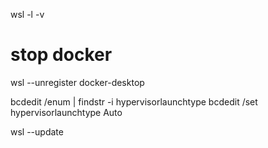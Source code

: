 wsl -l -v

# stop docker
wsl --unregister docker-desktop


bcdedit /enum | findstr -i hypervisorlaunchtype
bcdedit /set hypervisorlaunchtype Auto

wsl --update